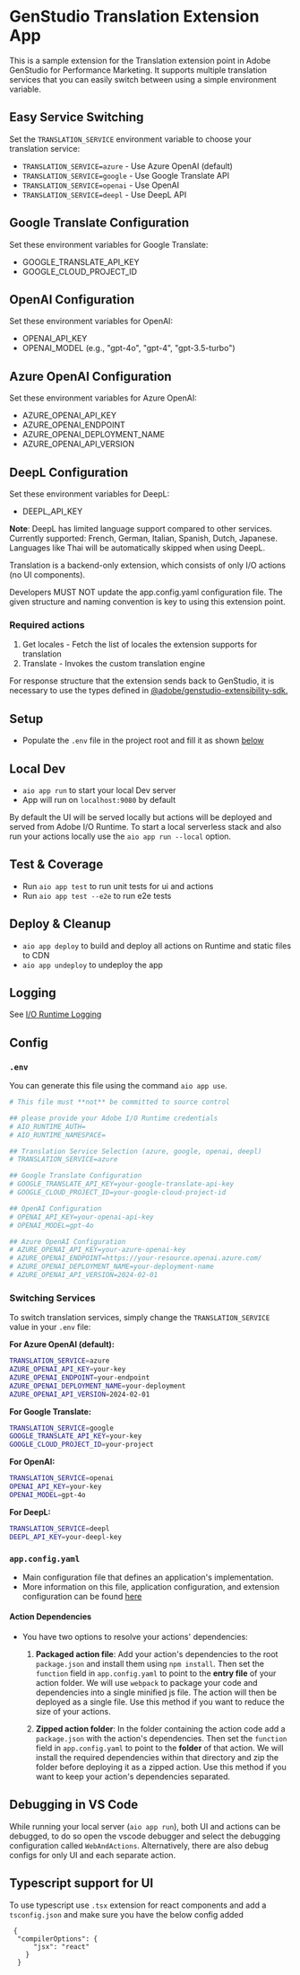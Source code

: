 # GenStudio Translation Extension App

This is a sample extension for the Translation extension point in Adobe GenStudio for Performance Marketing. It supports multiple translation services that you can easily switch between using a simple environment variable.

## Easy Service Switching

Set the `TRANSLATION_SERVICE` environment variable to choose your translation service:

- `TRANSLATION_SERVICE=azure` - Use Azure OpenAI (default)
- `TRANSLATION_SERVICE=google` - Use Google Translate API
- `TRANSLATION_SERVICE=openai` - Use OpenAI
- `TRANSLATION_SERVICE=deepl` - Use DeepL API

## Google Translate Configuration

Set these environment variables for Google Translate:

- GOOGLE_TRANSLATE_API_KEY
- GOOGLE_CLOUD_PROJECT_ID

## OpenAI Configuration

Set these environment variables for OpenAI:

- OPENAI_API_KEY
- OPENAI_MODEL (e.g., "gpt-4o", "gpt-4", "gpt-3.5-turbo")

## Azure OpenAI Configuration

Set these environment variables for Azure OpenAI:

- AZURE_OPENAI_API_KEY
- AZURE_OPENAI_ENDPOINT
- AZURE_OPENAI_DEPLOYMENT_NAME
- AZURE_OPENAI_API_VERSION

## DeepL Configuration

Set these environment variables for DeepL:

- DEEPL_API_KEY

**Note**: DeepL has limited language support compared to other services. Currently supported: French, German, Italian, Spanish, Dutch, Japanese. Languages like Thai will be automatically skipped when using DeepL.

Translation is a backend-only extension, which consists of only I/O actions (no UI components).

Developers MUST NOT update the app.config.yaml configuration file. The given structure and naming convention is key to using this extension point.

### Required actions
1. Get locales - Fetch the list of locales the extension supports for translation
2. Translate - Invokes the custom translation engine

For response structure that the extension sends back to GenStudio, it is necessary to use the types defined in [@adobe/genstudio-extensibility-sdk.](https://github.com/adobe/genstudio-extensibility-sdk/tree/main/src/types/translation)

## Setup

- Populate the `.env` file in the project root and fill it as shown [below](#env)

## Local Dev

- `aio app run` to start your local Dev server
- App will run on `localhost:9080` by default

By default the UI will be served locally but actions will be deployed and served from Adobe I/O Runtime. To start a
local serverless stack and also run your actions locally use the `aio app run --local` option.

## Test & Coverage

- Run `aio app test` to run unit tests for ui and actions
- Run `aio app test --e2e` to run e2e tests

## Deploy & Cleanup

- `aio app deploy` to build and deploy all actions on Runtime and static files to CDN
- `aio app undeploy` to undeploy the app

## Logging
See [I/O Runtime Logging](https://developer.adobe.com/app-builder/docs/guides/runtime-logging/)

## Config

### `.env`

You can generate this file using the command `aio app use`. 

```bash
# This file must **not** be committed to source control

## please provide your Adobe I/O Runtime credentials
# AIO_RUNTIME_AUTH=
# AIO_RUNTIME_NAMESPACE=

## Translation Service Selection (azure, google, openai, deepl)
# TRANSLATION_SERVICE=azure

## Google Translate Configuration
# GOOGLE_TRANSLATE_API_KEY=your-google-translate-api-key
# GOOGLE_CLOUD_PROJECT_ID=your-google-cloud-project-id

## OpenAI Configuration
# OPENAI_API_KEY=your-openai-api-key
# OPENAI_MODEL=gpt-4o

## Azure OpenAI Configuration
# AZURE_OPENAI_API_KEY=your-azure-openai-key
# AZURE_OPENAI_ENDPOINT=https://your-resource.openai.azure.com/
# AZURE_OPENAI_DEPLOYMENT_NAME=your-deployment-name
# AZURE_OPENAI_API_VERSION=2024-02-01
```

### Switching Services

To switch translation services, simply change the `TRANSLATION_SERVICE` value in your `.env` file:

**For Azure OpenAI (default):**
```bash
TRANSLATION_SERVICE=azure
AZURE_OPENAI_API_KEY=your-key
AZURE_OPENAI_ENDPOINT=your-endpoint
AZURE_OPENAI_DEPLOYMENT_NAME=your-deployment
AZURE_OPENAI_API_VERSION=2024-02-01
```

**For Google Translate:**
```bash
TRANSLATION_SERVICE=google
GOOGLE_TRANSLATE_API_KEY=your-key
GOOGLE_CLOUD_PROJECT_ID=your-project
```

**For OpenAI:**
```bash
TRANSLATION_SERVICE=openai
OPENAI_API_KEY=your-key
OPENAI_MODEL=gpt-4o
```

**For DeepL:**
```bash
TRANSLATION_SERVICE=deepl
DEEPL_API_KEY=your-deepl-key
```

### `app.config.yaml`

- Main configuration file that defines an application's implementation. 
- More information on this file, application configuration, and extension configuration 
  can be found [here](https://developer.adobe.com/app-builder/docs/guides/appbuilder-configuration/#appconfigyaml)

#### Action Dependencies

- You have two options to resolve your actions' dependencies:

  1. **Packaged action file**: Add your action's dependencies to the root
   `package.json` and install them using `npm install`. Then set the `function`
   field in `app.config.yaml` to point to the **entry file** of your action
   folder. We will use `webpack` to package your code and dependencies into a
   single minified js file. The action will then be deployed as a single file.
   Use this method if you want to reduce the size of your actions.

  2. **Zipped action folder**: In the folder containing the action code add a
     `package.json` with the action's dependencies. Then set the `function`
     field in `app.config.yaml` to point to the **folder** of that action. We will
     install the required dependencies within that directory and zip the folder
     before deploying it as a zipped action. Use this method if you want to keep
     your action's dependencies separated.

## Debugging in VS Code

While running your local server (`aio app run`), both UI and actions can be debugged, to do so open the vscode debugger
and select the debugging configuration called `WebAndActions`.
Alternatively, there are also debug configs for only UI and each separate action.

## Typescript support for UI

To use typescript use `.tsx` extension for react components and add a `tsconfig.json` 
and make sure you have the below config added
```
 {
  "compilerOptions": {
      "jsx": "react"
    }
  } 
```
